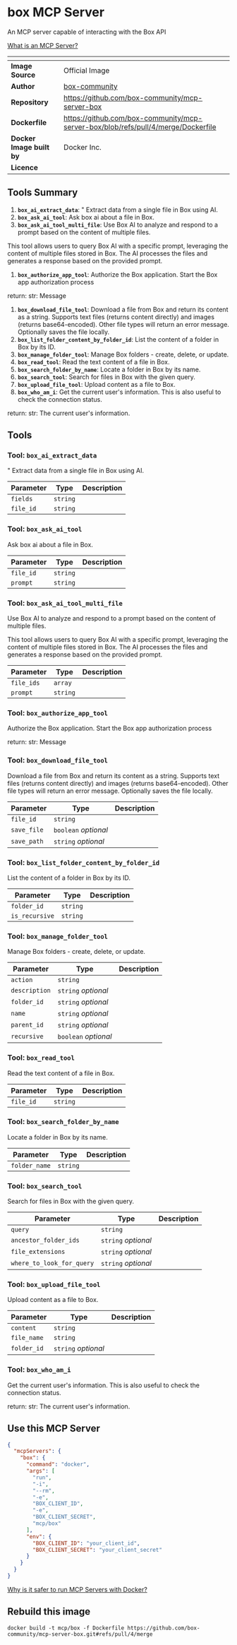 # box MCP Server

An MCP server capable of interacting with the Box API

[What is an MCP Server?](https://www.anthropic.com/news/model-context-protocol)

| <!-- --> | <!-- --> |
|-----------|---------|
| **Image Source** | Official Image |
| **Author** | [box-community](https://github.com/box-community) |
| **Repository** | https://github.com/box-community/mcp-server-box |
| **Dockerfile** | https://github.com/box-community/mcp-server-box/blob/refs/pull/4/merge/Dockerfile |
| **Docker Image built by** | Docker Inc. |
| **Licence** |  |

## Tools Summary

 1. **`box_ai_extract_data`**: "
Extract data from a single file in Box using AI.
 1. **`box_ask_ai_tool`**: Ask box ai about a file in Box.
 1. **`box_ask_ai_tool_multi_file`**: Use Box AI to analyze and respond to a prompt based on the content of multiple files.

This tool allows users to query Box AI with a specific prompt, leveraging the content
of multiple files stored in Box. The AI processes the files and generates a response
based on the provided prompt.
 1. **`box_authorize_app_tool`**: Authorize the Box application.
Start the Box app authorization process

return:
    str: Message
 1. **`box_download_file_tool`**: Download a file from Box and return its content as a string.
Supports text files (returns content directly) and images (returns base64-encoded).
Other file types will return an error message.
Optionally saves the file locally.
 1. **`box_list_folder_content_by_folder_id`**: List the content of a folder in Box by its ID.
 1. **`box_manage_folder_tool`**: Manage Box folders - create, delete, or update.
 1. **`box_read_tool`**: Read the text content of a file in Box.
 1. **`box_search_folder_by_name`**: Locate a folder in Box by its name.
 1. **`box_search_tool`**: Search for files in Box with the given query.
 1. **`box_upload_file_tool`**: Upload content as a file to Box.
 1. **`box_who_am_i`**: Get the current user's information.
This is also useful to check the connection status.

return:
    str: The current user's information.

## Tools

### Tool: **`box_ai_extract_data`**

"
Extract data from a single file in Box using AI.

| Parameter | Type | Description |
| - | - | - |
| `fields` | `string` |  |
| `file_id` | `string` |  |

### Tool: **`box_ask_ai_tool`**

Ask box ai about a file in Box.

| Parameter | Type | Description |
| - | - | - |
| `file_id` | `string` |  |
| `prompt` | `string` |  |

### Tool: **`box_ask_ai_tool_multi_file`**

Use Box AI to analyze and respond to a prompt based on the content of multiple files.

This tool allows users to query Box AI with a specific prompt, leveraging the content
of multiple files stored in Box. The AI processes the files and generates a response
based on the provided prompt.

| Parameter | Type | Description |
| - | - | - |
| `file_ids` | `array` |  |
| `prompt` | `string` |  |

### Tool: **`box_authorize_app_tool`**

Authorize the Box application.
Start the Box app authorization process

return:
    str: Message

### Tool: **`box_download_file_tool`**

Download a file from Box and return its content as a string.
Supports text files (returns content directly) and images (returns base64-encoded).
Other file types will return an error message.
Optionally saves the file locally.

| Parameter | Type | Description |
| - | - | - |
| `file_id` | `string` |  |
| `save_file` | `boolean` *optional* |  |
| `save_path` | `string` *optional* |  |

### Tool: **`box_list_folder_content_by_folder_id`**

List the content of a folder in Box by its ID.

| Parameter | Type | Description |
| - | - | - |
| `folder_id` | `string` |  |
| `is_recursive` | `string` |  |

### Tool: **`box_manage_folder_tool`**

Manage Box folders - create, delete, or update.

| Parameter | Type | Description |
| - | - | - |
| `action` | `string` |  |
| `description` | `string` *optional* |  |
| `folder_id` | `string` *optional* |  |
| `name` | `string` *optional* |  |
| `parent_id` | `string` *optional* |  |
| `recursive` | `boolean` *optional* |  |

### Tool: **`box_read_tool`**

Read the text content of a file in Box.

| Parameter | Type | Description |
| - | - | - |
| `file_id` | `string` |  |

### Tool: **`box_search_folder_by_name`**

Locate a folder in Box by its name.

| Parameter | Type | Description |
| - | - | - |
| `folder_name` | `string` |  |

### Tool: **`box_search_tool`**

Search for files in Box with the given query.

| Parameter | Type | Description |
| - | - | - |
| `query` | `string` |  |
| `ancestor_folder_ids` | `string` *optional* |  |
| `file_extensions` | `string` *optional* |  |
| `where_to_look_for_query` | `string` *optional* |  |

### Tool: **`box_upload_file_tool`**

Upload content as a file to Box.

| Parameter | Type | Description |
| - | - | - |
| `content` | `string` |  |
| `file_name` | `string` |  |
| `folder_id` | `string` *optional* |  |

### Tool: **`box_who_am_i`**

Get the current user's information.
This is also useful to check the connection status.

return:
    str: The current user's information.

## Use this MCP Server

```json
{
  "mcpServers": {
    "box": {
      "command": "docker",
      "args": [
        "run",
        "-i",
        "--rm",
        "-e",
        "BOX_CLIENT_ID",
        "-e",
        "BOX_CLIENT_SECRET",
        "mcp/box"
      ],
      "env": {
        "BOX_CLIENT_ID": "your_client_id",
        "BOX_CLIENT_SECRET": "your_client_secret"
      }
    }
  }
}
```

[Why is it safer to run MCP Servers with Docker?](https://www.docker.com/blog/the-model-context-protocol-simplifying-building-ai-apps-with-anthropic-claude-desktop-and-docker/)

## Rebuild this image

```console
docker build -t mcp/box -f Dockerfile https://github.com/box-community/mcp-server-box.git#refs/pull/4/merge
```

